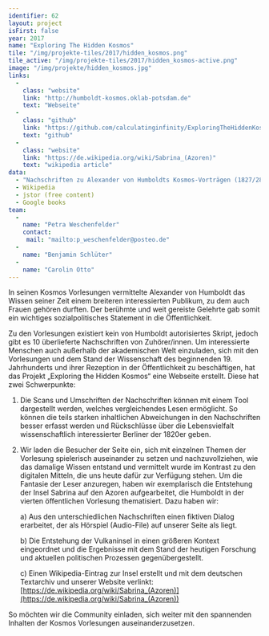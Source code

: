 ```yaml
---
identifier: 62
layout: project
isFirst: false
year: 2017
name: "Exploring The Hidden Kosmos"
tile: "/img/projekte-tiles/2017/hidden_kosmos.png"
tile_active: "/img/projekte-tiles/2017/hidden_kosmos-active.png"
image: "/img/projekte/hidden_kosmos.jpg"
links:
  -
    class: "website"
    link: "http://humboldt-kosmos.oklab-potsdam.de"
    text: "Webseite"
  -
    class: "github"
    link: "https://github.com/calculatinginfinity/ExploringTheHiddenKosmos"
    text: "github"
  -
    class: "website"
    link: "https://de.wikipedia.org/wiki/Sabrina_(Azoren)"
    text: "wikipedia article"
data:
  - "Nachschriften zu Alexander von Humboldts Kosmos-Vorträgen (1827/28) (BBAW)"
  - Wikipedia
  - jstor (free content)
  - Google books
team:
  -
    name: "Petra Weschenfelder"
    contact:
     mail: "mailto:p_weschenfelder@posteo.de"
  -
    name: "Benjamin Schlüter"
  -
    name: "Carolin Otto"
---
```


In seinen Kosmos Vorlesungen vermittelte Alexander von Humboldt das Wissen seiner Zeit einem breiteren interessierten Publikum, zu dem auch Frauen gehören durften. Der berühmte und weit gereiste Gelehrte gab somit ein wichtiges sozialpolitisches Statement in die Öffentlichkeit.

Zu den Vorlesungen existiert kein von Humboldt autorisiertes Skript, jedoch gibt es 10 überlieferte Nachschriften von Zuhörer/innen. Um interessierte Menschen auch außerhalb der akademischen Welt einzuladen, sich mit den Vorlesungen und dem Stand der Wissenschaft des beginnenden 19. Jahrhunderts und ihrer Rezeption in der Öffentlichkeit zu beschäftigen, hat das Projekt „Exploring the Hidden Kosmos“ eine Webseite erstellt. Diese hat zwei Schwerpunkte:    

1. Die Scans und Umschriften der Nachschriften können mit einem Tool dargestellt werden, welches vergleichendes Lesen ermöglicht. So können die teils starken inhaltlichen Abweichungen in den Nachschriften besser erfasst werden und Rückschlüsse über die Lebensvielfalt wissenschaftlich interessierter Berliner der 1820er geben. 
 
2. Wir laden die Besucher der Seite ein, sich mit einzelnen Themen der Vorlesung spielerisch auseinander zu setzen und nachzuvollziehen, wie das damalige Wissen entstand und vermittelt wurde im Kontrast zu den digitalen Mitteln, die uns heute dafür zur Verfügung stehen. Um die Fantasie der Leser anzuregen, haben wir exemplarisch die Entstehung der Insel Sabrina auf den Azoren aufgearbeitet, die Humboldt in der vierten öffentlichen Vorlesung thematisiert. Dazu haben wir: 

    a) Aus den unterschiedlichen Nachschriften einen fiktiven Dialog erarbeitet, der als Hörspiel (Audio-File) auf unserer Seite als liegt. 

    b) Die Entstehung der Vulkaninsel in einen größeren Kontext eingeordnet und die
Ergebnisse mit dem Stand der heutigen Forschung und aktuellen politischen Prozessen gegenübergestellt. 

    c) Einen Wikipedia-Eintrag zur Insel erstellt und mit dem deutschen Textarchiv und unserer Website verlinkt: [https://de.wikipedia.org/wiki/Sabrina_(Azoren)](https://de.wikipedia.org/wiki/Sabrina_(Azoren))

So möchten wir die Community einladen, sich weiter mit den spannenden Inhalten der Kosmos Vorlesungen auseinanderzusetzen.


